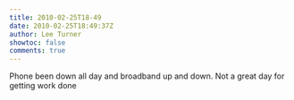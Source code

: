 ```yaml
---
title: 2010-02-25T18-49
date: 2010-02-25T18:49:37Z
author: Lee Turner
showtoc: false
comments: true
---
```


Phone been down all day and broadband up and down. Not a great day for getting work done

